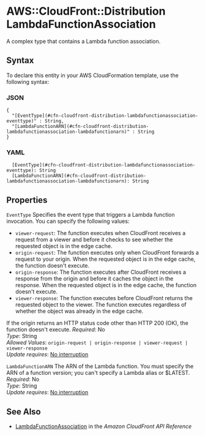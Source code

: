 # AWS::CloudFront::Distribution LambdaFunctionAssociation<a name="aws-properties-cloudfront-distribution-lambdafunctionassociation"></a>

A complex type that contains a Lambda function association\.

## Syntax<a name="aws-properties-cloudfront-distribution-lambdafunctionassociation-syntax"></a>

To declare this entity in your AWS CloudFormation template, use the following syntax:

### JSON<a name="aws-properties-cloudfront-distribution-lambdafunctionassociation-syntax.json"></a>

```
{
  "[EventType](#cfn-cloudfront-distribution-lambdafunctionassociation-eventtype)" : String,
  "[LambdaFunctionARN](#cfn-cloudfront-distribution-lambdafunctionassociation-lambdafunctionarn)" : String
}
```

### YAML<a name="aws-properties-cloudfront-distribution-lambdafunctionassociation-syntax.yaml"></a>

```
  [EventType](#cfn-cloudfront-distribution-lambdafunctionassociation-eventtype): String
  [LambdaFunctionARN](#cfn-cloudfront-distribution-lambdafunctionassociation-lambdafunctionarn): String
```

## Properties<a name="aws-properties-cloudfront-distribution-lambdafunctionassociation-properties"></a>

`EventType`  <a name="cfn-cloudfront-distribution-lambdafunctionassociation-eventtype"></a>
Specifies the event type that triggers a Lambda function invocation\. You can specify the following values:  
+  `viewer-request`: The function executes when CloudFront receives a request from a viewer and before it checks to see whether the requested object is in the edge cache\. 
+  `origin-request`: The function executes only when CloudFront forwards a request to your origin\. When the requested object is in the edge cache, the function doesn't execute\.
+  `origin-response`: The function executes after CloudFront receives a response from the origin and before it caches the object in the response\. When the requested object is in the edge cache, the function doesn't execute\.
+  `viewer-response`: The function executes before CloudFront returns the requested object to the viewer\. The function executes regardless of whether the object was already in the edge cache\.

  If the origin returns an HTTP status code other than HTTP 200 \(OK\), the function doesn't execute\.
*Required*: No  
*Type*: String  
*Allowed Values*: `origin-request | origin-response | viewer-request | viewer-response`  
*Update requires*: [No interruption](https://docs.aws.amazon.com/AWSCloudFormation/latest/UserGuide/using-cfn-updating-stacks-update-behaviors.html#update-no-interrupt)

`LambdaFunctionARN`  <a name="cfn-cloudfront-distribution-lambdafunctionassociation-lambdafunctionarn"></a>
The ARN of the Lambda function\. You must specify the ARN of a function version; you can't specify a Lambda alias or $LATEST\.  
*Required*: No  
*Type*: String  
*Update requires*: [No interruption](https://docs.aws.amazon.com/AWSCloudFormation/latest/UserGuide/using-cfn-updating-stacks-update-behaviors.html#update-no-interrupt)

## See Also<a name="aws-properties-cloudfront-distribution-lambdafunctionassociation--seealso"></a>
+  [LambdaFunctionAssociation](https://docs.aws.amazon.com/cloudfront/latest/APIReference/API_LambdaFunctionAssociation.html) in the *Amazon CloudFront API Reference* 